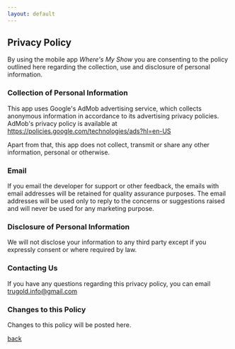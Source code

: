 ```yaml
---
layout: default
---
```

## Privacy Policy

By using the mobile app *Where's My Show* you are consenting to the policy outlined here regarding the collection, use and disclosure of personal information.

### Collection of Personal Information

This app uses Google's AdMob advertising service, which collects anonymous information in accordance to its advertising privacy policies. AdMob's privacy policy is available at <https://policies.google.com/technologies/ads?hl=en-US>

Apart from that, this app does not collect, transmit or share any other information, personal or otherwise.

### Email

If you email the developer for support or other feedback, the emails with email addresses will be retained for quality assurance purposes. The email addresses will be used only to reply to the concerns or suggestions raised and will never be used for any marketing purpose.

### Disclosure of Personal Information

We will not disclose your information to any third party except if you expressly consent or where required by law.

### Contacting Us

If you have any questions regarding this privacy policy, you can email [trugold.info@gmail.com](mailto:trugold.info@gmail.com)

### Changes to this Policy

Changes to this policy will be posted here.

[back](./index.md)
